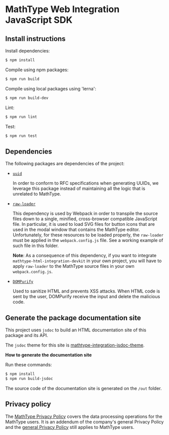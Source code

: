 # MathType Web Integration JavaScript SDK

## Install instructions

Install dependencies:

```bash
$ npm install
```

Compile using npm packages:

```bash
$ npm run build
```

Compile using local packages using 'lerna':

```bash
$ npm run build-dev
```

Lint:

```bash
$ npm run lint
```

Test:

```bash
$ npm run test
```

## Dependencies

The following packages are dependencies of the project:

- [`uuid`](https://www.npmjs.com/package/uuid)

    In order to conform to RFC specifications when generating UUIDs, we leverage this package instead of maintaining all the logic that is unrelated to MathType.

- [`raw-loader`](https://www.npmjs.com/package/raw-loader)

    This dependency is used by Webpack in order to transpile the source files down to a single, minified, cross-browser compatible JavaScript file.
    In particular, it is used to load SVG files for button icons that are used in the modal window that contains the MathType editor.
    Unfortunately, for these resources to be loaded properly, the `raw-loader` must be applied in the `webpack.config.js` file.
    See a working example of such file in this folder.

    **Note**: As a consequence of this dependency, if you want to integrate `mathtype-html-integration-devkit` in your own project, you will have to apply `raw-loader` to the MathType source files in your own `webpack.config.js`.

- [`DOMPurify`](https://www.npmjs.com/package/dompurify)

    Used to sanitize HTML and prevents XSS attacks. When HTML code is sent by the user, DOMPurify receive the input and delete the malicious code.


## Generate the package documentation site

This project uses `jsdoc` to build an HTML documentation site of this package and its API.

The `jsdoc` theme for this site is [mathtype-integration-jsdoc-theme](https://github.com/wiris/mathtype-integration-jsdoc-theme).

**How to generate the documentation site**

Run these commands:

```bash
$ npm install
$ npm run build-jsdoc
```

The source code of the documentation site is generated on the `/out` folder.

## Privacy policy

The [MathType Privacy Policy](https://www.wiris.com/en/mathtype-privacy-policy/) covers the data processing operations for the MathType users. It is an addendum of the company's general Privacy Policy and the [general Privacy Policy](https://www.wiris.com/en/privacy-policy) still applies to MathType users.
